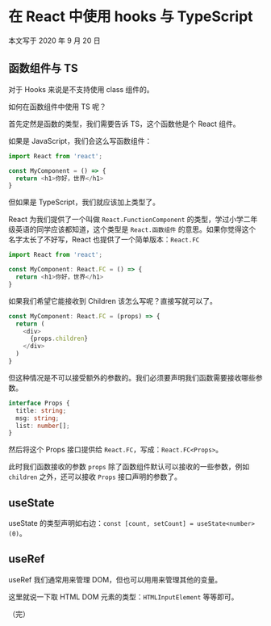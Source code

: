 # 在 React 中使用 hooks 与 TypeScript

本文写于 2020 年 9 月 20 日

## 函数组件与 TS

对于 Hooks 来说是不支持使用 class 组件的。

如何在函数组件中使用 TS 呢？

首先定然是函数的类型，我们需要告诉 TS，这个函数他是个 React 组件。

如果是 JavaScript，我们会这么写函数组件：

```JavaScript
import React from 'react';

const MyComponent = () => {
  return <h1>你好，世界</h1>
}
```

但如果是 TypeScript，我们就应该加上类型了。

React 为我们提供了一个叫做 `React.FunctionComponent` 的类型，学过小学二年级英语的同学应该都知道，这个类型是 `React.函数组件` 的意思。如果你觉得这个名字太长了不好写，React 也提供了一个简单版本：`React.FC`

```TypeScript
import React from 'react';

const MyComponent: React.FC = () => {
  return <h1>你好，世界</h1>
}
```

如果我们希望它能接收到 Children 该怎么写呢？直接写就可以了。

```TypeScript
const MyComponent: React.FC = (props) => {
  return (
    <div>
      {props.children}
    </div>
  )
}
```

但这种情况是不可以接受额外的参数的。我们必须要声明我们函数需要接收哪些参数。

```TypeScript
interface Props {
  title: string;
  msg: string;
  list: number[];
}
```

然后将这个 Props 接口提供给 `React.FC`，写成：`React.FC<Props>`。

此时我们函数接收的参数 `props` 除了函数组件默认可以接收的一些参数，例如 `children` 之外，还可以接收 `Props` 接口声明的参数了。

## useState

useState 的类型声明如右边：`const [count, setCount] = useState<number>(0)`。

## useRef

useRef 我们通常用来管理 DOM，但也可以用用来管理其他的变量。

这里就说一下取 HTML DOM 元素的类型：`HTMLInputElement` 等等即可。

（完）
